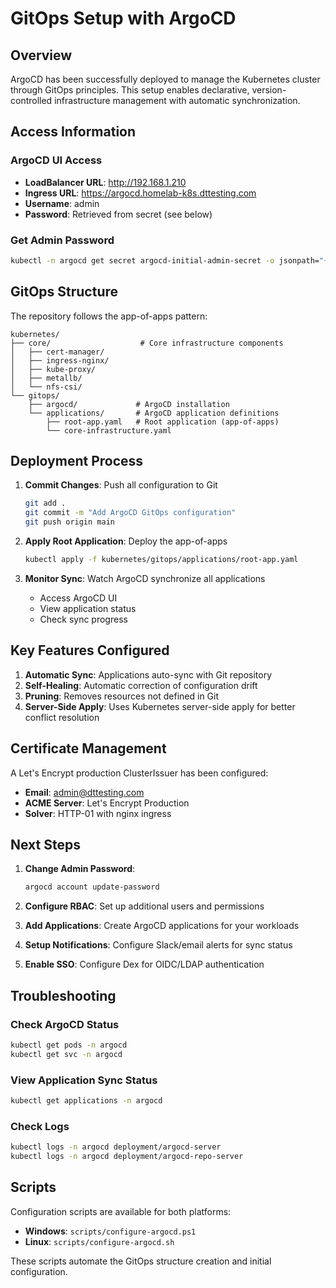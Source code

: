 # GitOps Setup with ArgoCD

## Overview

ArgoCD has been successfully deployed to manage the Kubernetes cluster through GitOps principles. This setup enables declarative, version-controlled infrastructure management with automatic synchronization.

## Access Information

### ArgoCD UI Access
- **LoadBalancer URL**: http://192.168.1.210
- **Ingress URL**: https://argocd.homelab-k8s.dttesting.com
- **Username**: admin
- **Password**: Retrieved from secret (see below)

### Get Admin Password
```bash
kubectl -n argocd get secret argocd-initial-admin-secret -o jsonpath="{.data.password}" | base64 -d
```

## GitOps Structure

The repository follows the app-of-apps pattern:

```
kubernetes/
├── core/                    # Core infrastructure components
│   ├── cert-manager/
│   ├── ingress-nginx/
│   ├── kube-proxy/
│   ├── metallb/
│   └── nfs-csi/
└── gitops/
    ├── argocd/             # ArgoCD installation
    └── applications/       # ArgoCD application definitions
        ├── root-app.yaml   # Root application (app-of-apps)
        └── core-infrastructure.yaml
```

## Deployment Process

1. **Commit Changes**: Push all configuration to Git
   ```bash
   git add .
   git commit -m "Add ArgoCD GitOps configuration"
   git push origin main
   ```

2. **Apply Root Application**: Deploy the app-of-apps
   ```bash
   kubectl apply -f kubernetes/gitops/applications/root-app.yaml
   ```

3. **Monitor Sync**: Watch ArgoCD synchronize all applications
   - Access ArgoCD UI
   - View application status
   - Check sync progress

## Key Features Configured

1. **Automatic Sync**: Applications auto-sync with Git repository
2. **Self-Healing**: Automatic correction of configuration drift
3. **Pruning**: Removes resources not defined in Git
4. **Server-Side Apply**: Uses Kubernetes server-side apply for better conflict resolution

## Certificate Management

A Let's Encrypt production ClusterIssuer has been configured:
- **Email**: admin@dttesting.com
- **ACME Server**: Let's Encrypt Production
- **Solver**: HTTP-01 with nginx ingress

## Next Steps

1. **Change Admin Password**: 
   ```bash
   argocd account update-password
   ```

2. **Configure RBAC**: Set up additional users and permissions

3. **Add Applications**: Create ArgoCD applications for your workloads

4. **Setup Notifications**: Configure Slack/email alerts for sync status

5. **Enable SSO**: Configure Dex for OIDC/LDAP authentication

## Troubleshooting

### Check ArgoCD Status
```bash
kubectl get pods -n argocd
kubectl get svc -n argocd
```

### View Application Sync Status
```bash
kubectl get applications -n argocd
```

### Check Logs
```bash
kubectl logs -n argocd deployment/argocd-server
kubectl logs -n argocd deployment/argocd-repo-server
```

## Scripts

Configuration scripts are available for both platforms:
- **Windows**: `scripts/configure-argocd.ps1`
- **Linux**: `scripts/configure-argocd.sh`

These scripts automate the GitOps structure creation and initial configuration.